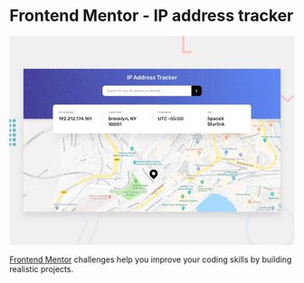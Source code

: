 # Frontend Mentor - IP address tracker

![Design preview for the IP address tracker coding challenge](./design/desktop-preview.jpg)

[Frontend Mentor](https://www.frontendmentor.io) challenges help you improve your coding skills by building realistic projects.
